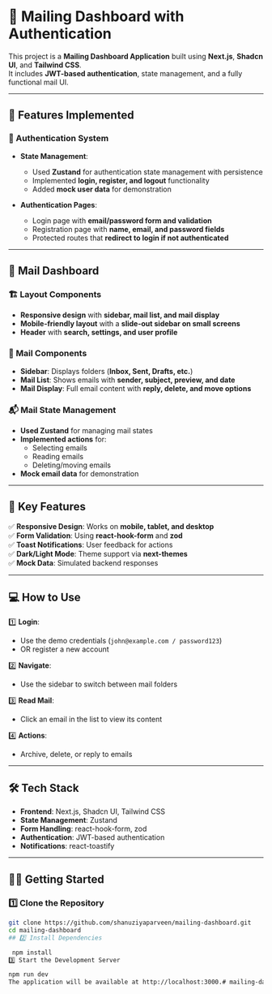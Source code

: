# 📧 Mailing Dashboard with Authentication

This project is a **Mailing Dashboard Application** built using **Next.js**, **Shadcn UI**, and **Tailwind CSS**.  
It includes **JWT-based authentication**, state management, and a fully functional mail UI.  

---

## 🚀 Features Implemented

### 🔐 Authentication System
- **State Management**:  
  - Used **Zustand** for authentication state management with persistence  
  - Implemented **login, register, and logout** functionality  
  - Added **mock user data** for demonstration  

- **Authentication Pages**:  
  - Login page with **email/password form and validation**  
  - Registration page with **name, email, and password fields**  
  - Protected routes that **redirect to login if not authenticated**  

---

## 📩 Mail Dashboard
### 🏗 Layout Components
- **Responsive design** with **sidebar, mail list, and mail display**  
- **Mobile-friendly layout** with a **slide-out sidebar on small screens**  
- **Header** with **search, settings, and user profile**  

### 📜 Mail Components
- **Sidebar**: Displays folders (**Inbox, Sent, Drafts, etc.**)  
- **Mail List**: Shows emails with **sender, subject, preview, and date**  
- **Mail Display**: Full email content with **reply, delete, and move options**  

### 📬 Mail State Management
- **Used Zustand** for managing mail states  
- **Implemented actions** for:
  - Selecting emails
  - Reading emails
  - Deleting/moving emails  
- **Mock email data** for demonstration  

---

## 🎯 Key Features
✅ **Responsive Design**: Works on **mobile, tablet, and desktop**  
✅ **Form Validation**: Using **react-hook-form** and **zod**  
✅ **Toast Notifications**: User feedback for actions  
✅ **Dark/Light Mode**: Theme support via **next-themes**  
✅ **Mock Data**: Simulated backend responses  

---

## 💻 How to Use
1️⃣ **Login**:  
   - Use the demo credentials (`john@example.com / password123`)  
   - OR register a new account  

2️⃣ **Navigate**:  
   - Use the sidebar to switch between mail folders  

3️⃣ **Read Mail**:  
   - Click an email in the list to view its content  

4️⃣ **Actions**:  
   - Archive, delete, or reply to emails  

---

## 🛠️ Tech Stack
- **Frontend**: Next.js, Shadcn UI, Tailwind CSS  
- **State Management**: Zustand  
- **Form Handling**: react-hook-form, zod  
- **Authentication**: JWT-based authentication  
- **Notifications**: react-toastify  

---

## 🏃‍♂️ Getting Started

### 1️⃣ Clone the Repository
```sh
git clone https://github.com/shanuziyaparveen/mailing-dashboard.git
cd mailing-dashboard   
## 2️⃣ Install Dependencies

 npm install
3️⃣ Start the Development Server

npm run dev
The application will be available at http://localhost:3000.#   m a i l i n g - d a s h b o a r d  
 